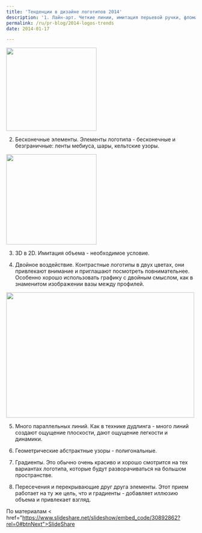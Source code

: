 ```yaml
---
title: 'Тенденции в дизайне логотипов 2014'
description: '1. Лайн-арт. Четкие линии, имитация перьевой ручки, фломастера - как в рисунках, так и в шрифтах.'
permalink: /ru/pr-blog/2014-logos-trends
date: 2014-01-17

---
```


<img src="{{ site.assets }}/upload/infinity.jpg" alt="" class="post__img" width="240" height="221">

2. Бесконечные элементы. Элементы логотипа - бесконечные и безграничные: ленты мебиуса, шары,  кельтские узоры.

<img src="{{ site.assets }}/upload/4528795902_8da1e9debc_m.jpg" alt="" class="post__img" width="240" height="240">

3. 3D в 2D. Имитация объема - необходимое условие.

4. Двойное воздействие. Контрастные логотипы в двух цветах, они привлекают внимание и приглашают посмотреть повнимательнее. Особенно хорошо использовать графику с двойным смыслом, как в знаменитом изображении вазы между профилей.

<img src="{{ site.assets }}/upload/3596477348_ae740e7d85.jpg" alt="" class="post__img" width="500" height="333">

5. Много параллельных линий. Как в технике дудлинга - много линий создают ощущение плоскости, дают ощущение легкости и динамики.

6. Геометрические абстрактные узоры - полигональные.

7. Градиенты. Это обычно очень красиво и хорошо смотрится  на тех вариантах логотипа, которые будут разворачиваться на большом пространстве.

8. Пересечения и перекрывающие друг друга элементы. Этот прием работает на ту же цель, что и градиенты - добавляет иллюзию объема и привлекает взгляд.

По материалам < href="https://www.slideshare.net/slideshow/embed_code/30892862?rel=0#btnNext">SlideShare

